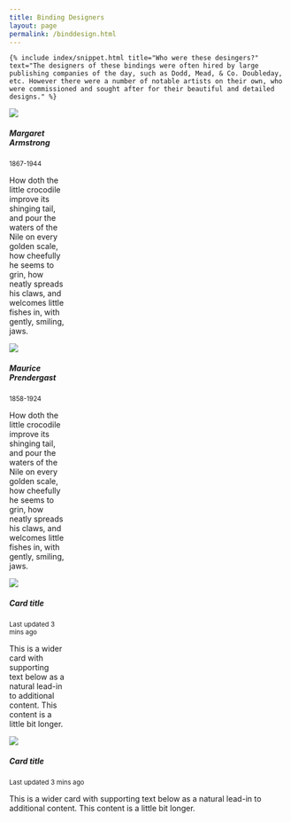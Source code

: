 ```yaml
---
title: Binding Designers
layout: page
permalink: /binddesign.html
---
```

<div class="row">
  <div class="col-md-12">
    
    {% include index/snippet.html title="Who were these desingers?" text="The designers of these bindings were often hired by large publishing companies of the day, such as Dodd, Mead, & Co. Doubleday, etc. However there were a number of notable artists on their own, who were commissioned and sought after for their beautiful and detailed designs." %}
    
  </div>
    </div>

   <div class="row row-cols-2 g-3">
  <div class="col">
    <div class="card mb-3" style="max-width: 100px;">
      <div class="row g-0">
        <div class="col-md-4">
          <img
            src="https://www.nysoclib.org/sites/default/files/events/BookBeautiful_Armstrong.jpg"
          />
        </div>
        <div class="col-md-8">
          <div class="card-body">
            <h5 class="card-title">Margaret Armstrong</h5>
            <p class="card-text">
              <small class="text-muted">1867-1944</small>
            </p>
            <p class="card-text">
               How doth the little crocodile improve its shinging tail, and pour the waters of the Nile on every golden scale, how cheefully he seems to grin, how neatly spreads his claws, and welcomes little fishes in, with gently, smiling, jaws.
            </p>
          </div>
        </div>
      </div>
    </div>
  </div>
  <div class="col">
    <div class="card mb-3" style="max-width: 100px;">
      <div class="row g-0">
        <div class="col-md-4">
          <img
            src="https://upload.wikimedia.org/wikipedia/commons/c/c5/Maurice_Brazil_Prendergast.jpg"
          />
        </div>
        <div class="col-md-8">
          <div class="card-body">
            <h5 class="card-title">Maurice Prendergast</h5>
            <p class="card-text">
              <small class="text-muted">1858-1924</small>
            </p>
            <p class="card-text">
               How doth the little crocodile improve its shinging tail, and pour the waters of the Nile on every golden scale, how cheefully he seems to grin, how neatly spreads his claws, and welcomes little fishes in, with gently, smiling, jaws.
            </p>
          </div>
        </div>
      </div>
    </div>
  </div>
  <div class="col">
    <div class="card mb-3" style="max-width: 100px;">
      <div class="row g-0">
        <div class="col-md-4">
          <img
            src="https://mdbcdn.b-cdn.net/wp-content/uploads/2020/06/vertical.webp"
          />
        </div>
        <div class="col-md-8">
          <div class="card-body">
            <h5 class="card-title">Card title</h5>
            <p class="card-text">
              <small class="text-muted">Last updated 3 mins ago</small>
            </p>
            <p class="card-text">
              This is a wider card with supporting text below as a natural lead-in to
              additional content. This content is a little bit longer.
            </p>
          </div>
        </div>
      </div>
    </div>
  </div>
  <div class="col">
    <div class="card mb-3" style="max-width: 1000px;">
      <div class="row g-0">
        <div class="col-md-4">
          <img
            src="https://mdbcdn.b-cdn.net/wp-content/uploads/2020/06/vertical.webp"
          />
        </div>
        <div class="col-md-8">
          <div class="card-body">
            <h5 class="card-title">Card title</h5>
            <p class="card-text">
              <small class="text-muted">Last updated 3 mins ago</small>
            </p>
            <p class="card-text">
              This is a wider card with supporting text below as a natural lead-in to
              additional content. This content is a little bit longer.
            </p>
          </div>
        </div>
      </div>
    </div>
  </div>
</div>
